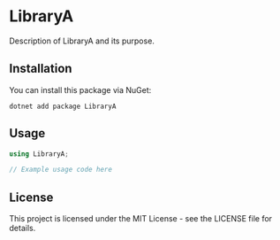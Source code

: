 # LibraryA

Description of LibraryA and its purpose.

## Installation

You can install this package via NuGet:

```shell
dotnet add package LibraryA
```

## Usage

```csharp
using LibraryA;

// Example usage code here
```

## License

This project is licensed under the MIT License - see the LICENSE file for details. 